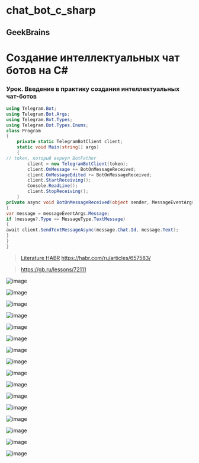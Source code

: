# chat_bot_c_sharp
GeekBrains
---

# Создание интеллектуальных чат ботов на C#

### Урок. Введение в практику создания интеллектуальных чат-ботов

```cs
using Telegram.Bot;
using Telegram.Bot.Args;
using Telegram.Bot.Types;
using Telegram.Bot.Types.Enums;
class Program
{
	private static TelegramBotClient client;	
	static void Main(string[] args)
	{
// token, который вернул BotFather
		client = new TelegramBotClient(token);
		client.OnMessage += BotOnMessageReceived;
		client.OnMessageEdited += BotOnMessageReceived;
		client.StartReceiving();
		Console.ReadLine();
		client.StopReceiving(); 
	} 
private async void BotOnMessageReceived(object sender, MessageEventArgs messageEventArgs)
{
var message = messageEventArgs.Message;         
if (message?.Type == MessageType.TextMessage)
{
await client.SendTextMessageAsync(message.Chat.Id, message.Text);
}
} 
}
```

> [Literature HABR](https://habr.com/ru/articles/657583/)
> https://habr.com/ru/articles/657583/

> https://gb.ru/lessons/72111

![image](https://github.com/user-attachments/assets/3fc79a89-7c13-4eb5-88cb-5da0df7e846d)

![image](https://github.com/user-attachments/assets/8bd353eb-0aa2-44a3-bd07-25b61671291d)

![image](https://github.com/user-attachments/assets/32b565a0-8deb-4c8b-ab82-d5d93cc70868)

![image](https://github.com/user-attachments/assets/39c82111-4368-41e0-9e65-2862c56508c4)

![image](https://github.com/user-attachments/assets/86866b6f-e93d-4c91-8ff8-039746745ab5)

![image](https://github.com/user-attachments/assets/8b0ed17e-8960-4526-a052-71bd19525068)

![image](https://github.com/user-attachments/assets/f56f232c-287b-44ce-9181-c71f9271890e)

![image](https://github.com/user-attachments/assets/f4611377-640f-4b5d-b379-081f4552cb2c)

![image](https://github.com/user-attachments/assets/44e8da01-de34-40c3-b842-2067fc684733)

![image](https://github.com/user-attachments/assets/1e3184b8-2f43-404f-8a50-615a40b2bed6)

![image](https://github.com/user-attachments/assets/a2b90da2-c703-414a-a79b-18fc4af4ff1b)

![image](https://github.com/user-attachments/assets/f8558736-4f7e-4b9c-957b-d2f1611e2378)

![image](https://github.com/user-attachments/assets/e484464c-a833-43e5-ada4-21f4641b976b)

![image](https://github.com/user-attachments/assets/3e870213-8874-4a46-ad44-900e5bf5329c)

![image](https://github.com/user-attachments/assets/27eb50bd-6c80-4542-bae3-37aadcb9356f)

![image](https://github.com/user-attachments/assets/ab155884-0114-411e-aeb6-08ab44ad887a)


